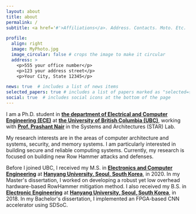 ```yaml
---
layout: about
title: about
permalink: /
subtitle: <a href='#'>Affiliations</a>. Address. Contacts. Moto. Etc.

profile:
  align: right
  image: MyPhoto.jpg
  image_circular: false # crops the image to make it circular
  address: >
    <p>555 your office number</p>
    <p>123 your address street</p>
    <p>Your City, State 12345</p>

news: true  # includes a list of news items
selected_papers: true # includes a list of papers marked as "selected={true}"
social: true  # includes social icons at the bottom of the page
---
```


I am a Ph.D. student in **[the department of Electrical and Computer Engineering (ECE)](https://ece.ubc.ca/)** at **[the University of British Columbia (UBC)](https://www.ubc.ca/)**, working with **[Prof. Prashant Nair](https://prashantnair.bitbucket.io/)** in the Systems and Architectures (STAR) Lab.  

My research interests are in the areas of computer architecture and systems, security, and memory systems. I am particularly interested in building secure and reliable computing systems. Currently, my research is focused on building new Row Hammer attacks and defenses.

Before I joined UBC, I received my M.S. in **[Electronics and Computer Engineering]((https://www.hanyang.ac.kr/web/eng))** at **[Hanyang University, Seoul, South Korea](https://www.hanyang.ac.kr/web/eng)**, in 2020. In my Master's dissertation, I worked on developing a robust yet low overhead hardware-based RowHammer mitigation method. I also received my B.S. in **[Electronic Engineering]((https://www.hanyang.ac.kr/web/eng))** at **[Hanyang University, Seoul, South Korea](https://www.hanyang.ac.kr/web/eng)**, in 2018. In my Bachelor's dissertation, I implemented an FPGA-based CNN accelerator using SDSoC.

<!-- Put your address / P.O. box / other info right below your picture. You can also disable any these elements by editing `profile` property of the YAML header of your `_pages/about.md`. Edit `_bibliography/papers.bib` and Jekyll will render your [publications page](/al-folio/publications/) automatically.

Link to your social media connections, too. This theme is set up to use [Font Awesome icons](http://fortawesome.github.io/Font-Awesome/) and [Academicons](https://jpswalsh.github.io/academicons/), like the ones below. Add your Facebook, Twitter, LinkedIn, Google Scholar, or just disable all of them. -->
